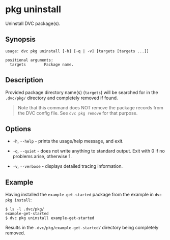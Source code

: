 # pkg uninstall

Uninstall DVC package(s).

## Synopsis

```usage
usage: dvc pkg uninstall [-h] [-q | -v] [targets [targets ...]]

positional arguments:
  targets        Package name.
```

## Description

Provided package directory name(s) (`targets`) will be searched for in the
`.dvc/pkg/` directory and completely removed if found.

> Note that this command does NOT remove the package records from the DVC config
> file. See `dvc pkg remove` for that purpose.

## Options

- `-h`, `--help` - prints the usage/help message, and exit.

- `-q`, `--quiet` - does not write anything to standard output. Exit with 0 if
  no problems arise, otherwise 1.

- `-v`, `--verbose` - displays detailed tracing information.

## Example

Having installed the `example-get-started` package from the example in
`dvc pkg install`:

```dvc
$ ls -l .dvc/pkg/
example-get-started
$ dvc pkg uninstall example-get-started
```

Results in the `.dvc/pkg/example-get-started/` directory being completely
removed.
